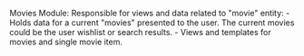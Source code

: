 Movies Module:
    Responsible for views and data related to "movie" entity:
        - Holds data for a current "movies" presented to the user.
          The current movies could be the user wishlist or search results.
        - Views and templates for movies and single movie item.
